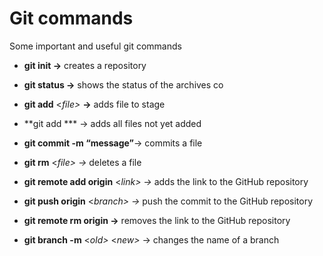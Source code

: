 # Git commands 

Some important and useful git commands 

- **git init →** creates a repository

- **git status →** shows the status of the archives co

- **git add** <*file>* **→** adds file to stage

- **git add *** → adds all files not yet added

- **git commit -m “**message**”**→ commits a file

- **git rm** <*file> →* deletes a file

- **git remote add origin** <*link> →* adds the link to the GitHub repository 

- **git push origin** <*branch> →* push the commit to the GitHub repository

- **git remote rm origin →** removes the link to the GitHub repository 

- **git branch -m** <*old>* <*new>* → changes the name of a branch 

